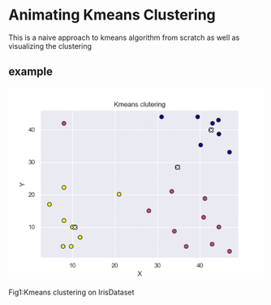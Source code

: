 # Animating Kmeans Clustering

This is a naive approach to kmeans algorithm from scratch as well as visualizing the clustering
## example 
<p align="left">
  <img src="/Kmeans/images/points.gif" width="580"\>
</p>
<p align="left">
  Fig1:Kmeans clustering on IrisDataset
</p>
